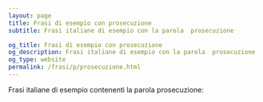 ```yaml
---
layout: page
title: Frasi di esempio con prosecuzione 
subtitle: Frasi italiane di esempio con la parola  prosecuzione

og_title: Frasi di esempio con prosecuzione 
og_description: Frasi italiane di esempio con la parola  prosecuzione
og_type: website
permalink: /frasi/p/prosecuzione.html
---
```


Frasi italiane di esempio contenenti la parola prosecuzione:


